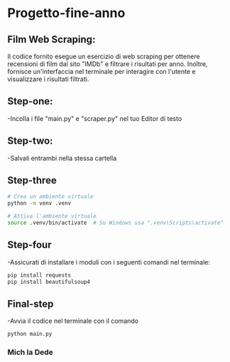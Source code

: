 # Progetto-fine-anno
## Film Web Scraping:
Il codice fornito esegue un esercizio di web scraping per ottenere recensioni di film dal sito "IMDb" e filtrare i risultati per anno.
Inoltre, fornisce un'interfaccia nel terminale per interagire con l'utente e visualizzare i risultati filtrati.
## Step-one:
-Incolla i file "main.py" e "scraper.py" nel tuo Editor di testo
## Step-two:
-Salvali entrambi nella stessa cartella 
## Step-three
```bash
# Crea un ambiente virtuale
python -m venv .venv

# Attiva l'ambiente virtuale
source .venv/bin/activate  # Su Windows usa ".venv\Scripts\activate"
```
## Step-four
-Assicurati di installare i moduli con i seguenti comandi nel terminale:
```python
pip install requests
pip install beautifulsoup4
```
## Final-step
-Avvia il codice nel terminale con il comando 
```bash
python main.py
```
### Mich la Dede
